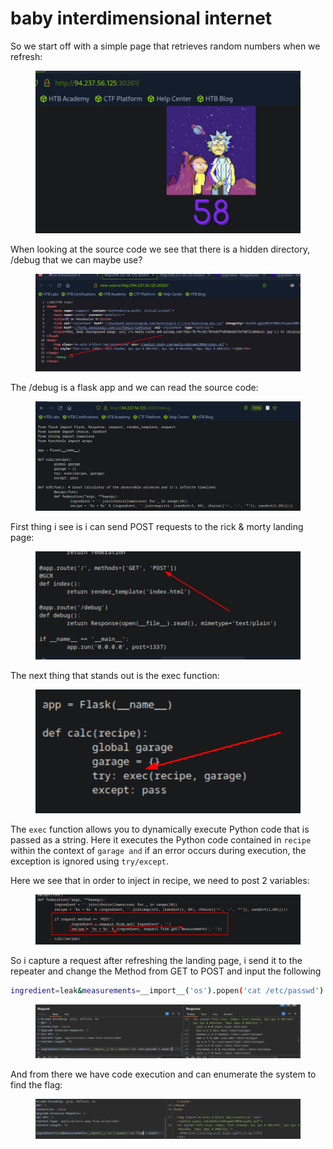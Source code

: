 # baby interdimensional internet

So we start off with a simple page that retrieves random numbers when we refresh:

<figure><img src="../../../../../.gitbook/assets/image (17) (1) (1) (1) (1).png" alt=""><figcaption></figcaption></figure>

When looking at the source code we see that there is a hidden directory, /debug that we can maybe use?

<figure><img src="../../../../../.gitbook/assets/image (1) (1) (1) (1) (1) (1) (1) (1) (1) (1) (1) (1) (1) (1).png" alt=""><figcaption></figcaption></figure>

The /debug is a flask app and we can read the source code:

<figure><img src="../../../../../.gitbook/assets/image (2) (1) (1) (1) (1) (1) (1) (1) (1) (1) (1) (1) (1).png" alt=""><figcaption></figcaption></figure>

First thing i see is i can send POST requests to the rick & morty landing page:

<figure><img src="../../../../../.gitbook/assets/image (3) (1) (1) (1) (1) (1) (1) (1) (1) (1) (1) (1) (1).png" alt=""><figcaption></figcaption></figure>

The next thing that stands out is the exec function:

<figure><img src="../../../../../.gitbook/assets/image (4) (1) (1) (1) (1) (1) (1) (1) (1) (1) (1) (1).png" alt=""><figcaption></figcaption></figure>

The `exec` function allows you to dynamically execute Python code that is passed as a string. Here it executes the Python code contained in `recipe` within the context of `garage and` if an error occurs during execution, the exception is ignored using `try/except`.

Here we see that in order to inject in recipe, we need to post 2 variables:

<figure><img src="../../../../../.gitbook/assets/image (6) (1) (1) (1) (1) (1) (1) (1) (1) (1) (1).png" alt=""><figcaption></figcaption></figure>

So i capture a request after refreshing the landing page, i send it to the repeater and change the Method from GET to POST and input the following&#x20;

```sh
ingredient=leak&measurements=__import__('os').popen('cat /etc/passwd').read()
```

<figure><img src="../../../../../.gitbook/assets/image (7) (1) (1) (1) (1) (1) (1) (1) (1) (1).png" alt=""><figcaption></figcaption></figure>

And from there we have code execution and can enumerate the system to find the flag:

<figure><img src="../../../../../.gitbook/assets/image (5) (1) (1) (1) (1) (1) (1) (1) (1) (1) (1).png" alt=""><figcaption></figcaption></figure>
